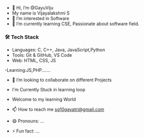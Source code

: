 - 👋 Hi, I’m @GayuViju
- My name is Vijayalakshmi S
- 👀 I’m interested in Software
- 🌱 I’m currently learning CSE, Passionate about software field.
### 🛠️ Tech Stack
- Languages: C, C++, Java, JavaScript,Python
- Tools: Git & GitHub, VS Code
- Web: HTML, CSS, JS

 -Learning:JS,PHP.......
- 💞️ I’m looking to collaborate on different Projects
- I'm Currently Stuck in learning loop
- Welcome to my learning World
- 📫 How to reach me sg10gayatri@gmail.com
  
- 😄 Pronouns: ...
- ⚡ Fun fact: ...

<!---
GayuViju/GayuViju is a ✨ special ✨ repository because its `README.md` (this file) appears on your GitHub profile.
You can click the Preview link to take a look at your changes.
--->
